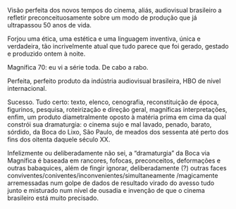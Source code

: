 ---
---

Visão perfeita dos novos tempos do cinema, aliás, audiovisual brasileiro a refletir preconceituosamente sobre um modo de produção que já ultrapassou 50 anos de vida. 

Forjou uma ética, uma estética e uma linguagem inventiva, única e verdadeira, tão incrivelmente atual que tudo parece que foi gerado, gestado e produzido ontem à noite.

Magnífica 70: eu vi a série toda. De cabo a rabo.

Perfeita, perfeito produto da indústria audiovisual brasileira, HBO de nível internacional. 

Sucesso. Tudo certo: texto, elenco, cenografia, reconstituição de época, figurinos, pesquisa, roteirização e direção geral, magníficas interpretações, enfim, um produto diametralmente oposto à matéria prima em cima da qual constrói sua dramaturgia: o cinema sujo e mal lavado, penado, barato, sórdido, da Boca do Lixo, São Paulo, de meados dos sessenta até perto dos fins dos oitenta daquele século XX.

Infelizmente ou deliberadamente não sei, a “dramaturgia” da Boca via Magnífica é baseada em rancores, fofocas, preconceitos, deformações e outras babaquices, além de fingir ignorar, deliberadamente (?) outras faces conviventes/coniventes/inconvenientes/simultaneamente /magicamente arremessadas num golpe de dados de resultado virado do avesso tudo junto e misturado num nível de ousadia e invenção de que o cinema brasileiro está muito precisado.
